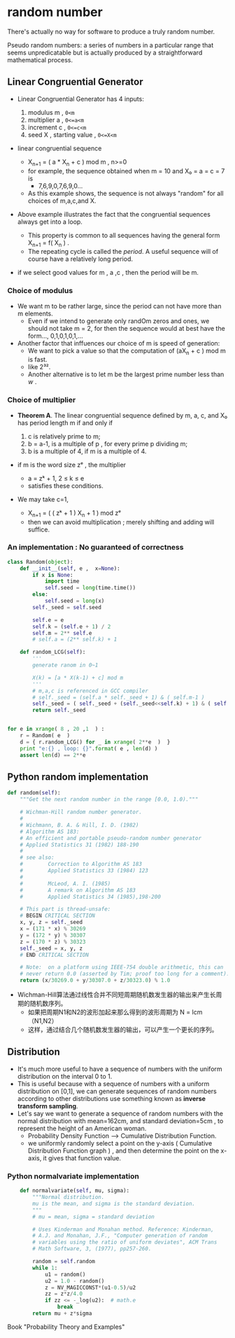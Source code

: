 
# random number

There's actually no way for software to produce a truly random number.

Pseudo random numbers:  a series of numbers in a particular range that seems unpredicatable but is actually produced by a straightforward mathematical process.


## Linear Congruential Generator 

- Linear Congruential Generator has 4 inputs:
    1. modulus  m  ,  `0<m`
    2. multiplier a  ,  `0<=a<m`
    3. increment  c  ,  `0<=c<m`
    4. seed X ,  starting value , `0<=X<m`

- linear congruential sequence
    - X<sub>n+1</sub> = ( a * X<sub>n</sub> + c ) mod m , n>=0
    - for example, the sequence obtained when m = 10 and X₀ = a = c = 7 is
        - 7,6,9,0,7,6,9,0...
    - As this example shows, the sequence is not always "random" for all choices of m,a,c,and X. 
- Above example illustrates the fact that the congruential sequences always get into a loop. 
    - This property is common to all sequences having the general form X<sub>n+1</sub> = f( X<sub>n</sub> ) .
    - The repeating cycle is called the *period*.   A useful sequence will of course have a relatively long period. 

- if we select good values for m , a ,c ,  then the period will be m.   


### Choice of modulus

 - We want m to be rather large, since the period can not have more than m elements.
    - Even if we intend to generate only randOm zeros and ones, we should not take m = 2, for then the sequence would at best have the form..., 0,1,0,1,0,1,...
 - Another factor that inffuences our choice of m is speed of generation: 
    - We want to pick a value so that the computation of (aX<sub>n</sub> + c ) mod m is fast.
    - like 2³².
    - Another alternative is to let m be the largest prime number less than *w* .

### Choice of multiplier

- **Theorem A**. The linear congruential sequence defined by m, a, c, and X₀ has period length m if and only if
    1. c is relatively prime to m;
    2. b = a-1, is a multiple of p , for every prime p dividing m; 
    3. b is a multiple of 4, if m is a multiple of 4. 
- if m is the word size zᵉ , the multiplier 
    - a = zᵏ + 1,  2 ≤ k ≤ e
    - satisfies these conditions. 

- We may take c=1,
    - X<sub>n+1</sub> = ( ( zᵏ + 1 )  X<sub>n</sub> + 1 ) mod zᵉ
    - then we can avoid multiplication ; merely shifting and adding will suffice.

### An implementation :  No guaranteed of correctness 

```python
class Random(object):
    def __init__(self, e ,  x=None):
        if x is None:
            import time
            self.seed = long(time.time())
        else:
            self.seed = long(x)
        self._seed = self.seed

        self.e = e
        self.k = (self.e + 1) / 2
        self.m = 2** self.e
        # self.a = (2** self.k) + 1

    def random_LCG(self):
        '''
        generate ranom in 0~1

        X(k) = [a * X(k-1) + c] mod m
        '''
        # m,a,c is referenced in GCC compiler
        # self._seed = (self.a * self._seed + 1) & ( self.m-1 )
        self._seed = ( self._seed + (self._seed<<self.k) + 1) & ( self.m-1 )
        return self._seed


for e in xrange( 8 , 20 ,1  ) :
    r = Random( e  )
    d = { r.random_LCG() for _ in xrange( 2**e  )  }
    print "e:{} , loop: {}".format( e , len(d) )
    assert len(d) == 2**e

```

## Python random implementation

```python
def random(self):
    """Get the next random number in the range [0.0, 1.0)."""

    # Wichman-Hill random number generator.
    #
    # Wichmann, B. A. & Hill, I. D. (1982)
    # Algorithm AS 183:
    # An efficient and portable pseudo-random number generator
    # Applied Statistics 31 (1982) 188-190
    #
    # see also:
    #        Correction to Algorithm AS 183
    #        Applied Statistics 33 (1984) 123
    #
    #        McLeod, A. I. (1985)
    #        A remark on Algorithm AS 183
    #        Applied Statistics 34 (1985),198-200

    # This part is thread-unsafe:
    # BEGIN CRITICAL SECTION
    x, y, z = self._seed
    x = (171 * x) % 30269
    y = (172 * y) % 30307
    z = (170 * z) % 30323
    self._seed = x, y, z
    # END CRITICAL SECTION

    # Note:  on a platform using IEEE-754 double arithmetic, this can
    # never return 0.0 (asserted by Tim; proof too long for a comment).
    return (x/30269.0 + y/30307.0 + z/30323.0) % 1.0
```

 - Wichman-Hill算法通过线性合并不同短周期随机数发生器的输出来产生长周期的随机数序列。
    - 如果把周期N1和N2的波形加起来那么得到的波形周期为 N = lcm（N1,N2） 
    - 这样，通过结合几个随机数发生器的输出，可以产生一个更长的序列。


## Distribution

 - It's much more useful to have a sequence of numbers with the uniform distribution on the interval 0 to 1. 
 - This is useful because with a sequence of numbers with a uniform distribution on [0,1], we can generate sequences of random numbers according to other distributions use something known as **inverse transform sampling**. 
 - Let's say we want to generate a sequence of random numbers with the normal distribution with mean=162cm, and standard deviation=5cm , to represent the height of an American woman.
    - Probability Density Function --> Cumulative Distribution Function. 
    - we uniformly randomly select a point on the y-axis ( Cumulative Distribution Function graph ) , and then determine the point on the x-axis, it gives that function value. 


### Python normalvariate implementation

```python
    def normalvariate(self, mu, sigma):
        """Normal distribution.
        mu is the mean, and sigma is the standard deviation.
        """
        # mu = mean, sigma = standard deviation

        # Uses Kinderman and Monahan method. Reference: Kinderman,
        # A.J. and Monahan, J.F., "Computer generation of random
        # variables using the ratio of uniform deviates", ACM Trans
        # Math Software, 3, (1977), pp257-260.

        random = self.random
        while 1:
            u1 = random()
            u2 = 1.0 - random()
            z = NV_MAGICCONST*(u1-0.5)/u2
            zz = z*z/4.0
            if zz <= -_log(u2):  # math.e
                break
        return mu + z*sigma
```

Book "Probability Theory and Examples"



    

